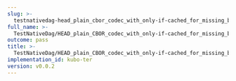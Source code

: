 ```yaml
---
slug: >-
  testnativedag-head_plain_cbor_codec_with_only-if-cached_for_missing_block_returns_http_412_precondition_failed
full_name: >-
  TestNativeDag/HEAD_plain_CBOR_codec_with_only-if-cached_for_missing_block_returns_HTTP_412_Precondition_Failed
outcome: pass
title: >-
  TestNativeDag/HEAD_plain_CBOR_codec_with_only-if-cached_for_missing_block_returns_HTTP_412_Precondition_Failed
implementation_id: kubo-ter
version: v0.0.2
---
```


